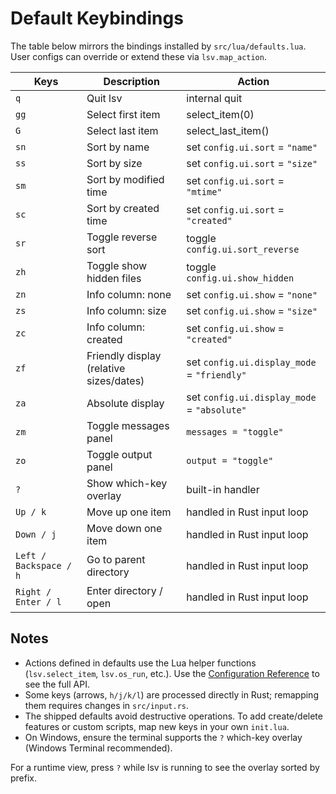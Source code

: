 # Default Keybindings

The table below mirrors the bindings installed by `src/lua/defaults.lua`. User configs can override or extend these via `lsv.map_action`.

| Keys | Description | Action |
|------|-------------|--------|
| `q` | Quit lsv | internal quit |
| `gg` | Select first item | select_item(0) |
| `G` | Select last item | select_last_item() |
| `sn` | Sort by name | set `config.ui.sort` = `"name"` |
| `ss` | Sort by size | set `config.ui.sort` = `"size"` |
| `sm` | Sort by modified time | set `config.ui.sort` = `"mtime"` |
| `sc` | Sort by created time | set `config.ui.sort` = `"created"` |
| `sr` | Toggle reverse sort | toggle `config.ui.sort_reverse` |
| `zh` | Toggle show hidden files | toggle `config.ui.show_hidden` |
| `zn` | Info column: none | set `config.ui.show` = `"none"` |
| `zs` | Info column: size | set `config.ui.show` = `"size"` |
| `zc` | Info column: created | set `config.ui.show` = `"created"` |
| `zf` | Friendly display (relative sizes/dates) | set `config.ui.display_mode` = `"friendly"` |
| `za` | Absolute display | set `config.ui.display_mode` = `"absolute"` |
| `zm` | Toggle messages panel | `messages = "toggle"` |
| `zo` | Toggle output panel | `output = "toggle"` |
| `?` | Show which-key overlay | built-in handler |
| `Up / k` | Move up one item | handled in Rust input loop |
| `Down / j` | Move down one item | handled in Rust input loop |
| `Left / Backspace / h` | Go to parent directory | handled in Rust input loop |
| `Right / Enter / l` | Enter directory / open | handled in Rust input loop |

## Notes

- Actions defined in defaults use the Lua helper functions (`lsv.select_item`, `lsv.os_run`, etc.). Use the [Configuration Reference](configuration.md) to see the full API.
- Some keys (arrows, `h/j/k/l`) are processed directly in Rust; remapping them requires changes in `src/input.rs`.
- The shipped defaults avoid destructive operations. To add create/delete features or custom scripts, map new keys in your own `init.lua`.
- On Windows, ensure the terminal supports the `?` which-key overlay (Windows Terminal recommended).

For a runtime view, press `?` while lsv is running to see the overlay sorted by prefix.
